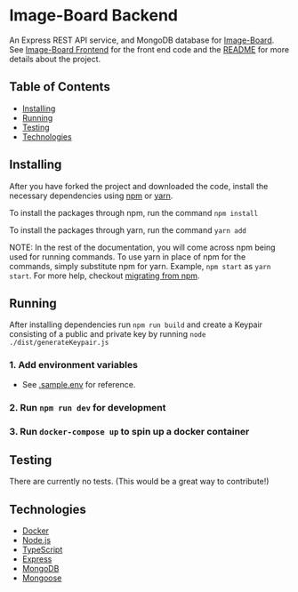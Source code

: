 # Image-Board Backend

An Express REST API service, and MongoDB database for [Image-Board](https://patrickb-hub.github.io/image-board/). See [Image-Board Frontend](https://github.com/PatrickB-Hub/image-board/tree/main/client) for the front end code and the [README](https://github.com/PatrickB-Hub/image-board/tree/main/README.md) for more details about the project.

## Table of Contents

- [Installing](https://github.com/PatrickB-Hub/image-board/tree/main/server/README.md#Installing)
- [Running](https://github.com/PatrickB-Hub/image-board/tree/main/server/master/README.md#Running)
- [Testing](https://github.com/PatrickB-Hub/image-board/tree/main/server/master/README.md#Testing)
- [Technologies](https://github.com/PatrickB-Hub/image-board/tree/main/server/master/README.md#Technologies)

## Installing

After you have forked the project and downloaded the code, install the necessary dependencies using [npm](https://docs.npmjs.com/about-npm/) or [yarn](https://yarnpkg.com/getting-started).

To install the packages through npm, run the command `npm install`

To install the packages through yarn, run the command `yarn add`

NOTE: In the rest of the documentation, you will come across npm being used for running commands. To use yarn in place of npm for the commands, simply substitute npm for yarn. Example, `npm start` as `yarn start`. For more help, checkout [migrating from npm](https://classic.yarnpkg.com/en/docs/migrating-from-npm/).

## Running

After installing dependencies run `npm run build` and create a Keypair consisting of a public and private key by running `node ./dist/generateKeypair.js`

### 1. Add environment variables

- See [.sample.env](https://github.com/PatrickB-Hub/image-board/tree/main/server/.sample.env) for reference.

### 2. Run `npm run dev` for development

### 3. Run `docker-compose up` to spin up a docker container

## Testing

There are currently no tests. (This would be a great way to contribute!)

## Technologies

- [Docker](https://www.docker.com)
- [Node.js](https://www.nodejs.org/en/)
- [TypeScript](https://www.typescriptlang.org/)
- [Express](http://www.expressjs.com/)
- [MongoDB](https://www.mongodb.com/)
- [Mongoose](https://www.mongoosejs.com/)
